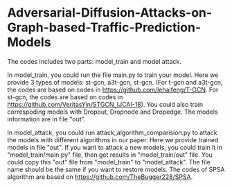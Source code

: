 # Adversarial-Diffusion-Attacks-on-Graph-based-Traffic-Prediction-Models
The codes includes two parts: model_train and model attack.

In model_train, you could run the file main.py to train your model. Here we provide 3 types of models: st-gcn, a3t-gcn, st-gcn.
(For t-gcn and a3t-gcn, the codes are based on codes in https://github.com/lehaifeng/T-GCN.
 For st-gcn, the codes are based on codes in https://github.com/VeritasYin/STGCN_IJCAI-18).
You could also train correspoding models with Dropout, Dropnode and Dropedge.
The models information are in file "out".
 
In model_attack, you could run attack_algorithm_comparision.py to attack the models with different algorithms in our paper. Here we provide trained models in file "out".
If you want to attack a new models, you could train it in "model_train/main.py" file, then get results in "model_train/out" file. You could copy this "out" file from "model_train" to "model_attack". The file name should be the same if you want to restore models.
The codes of SPSA algorithm are based on https://github.com/TheBugger228/SPSA.
 
 

